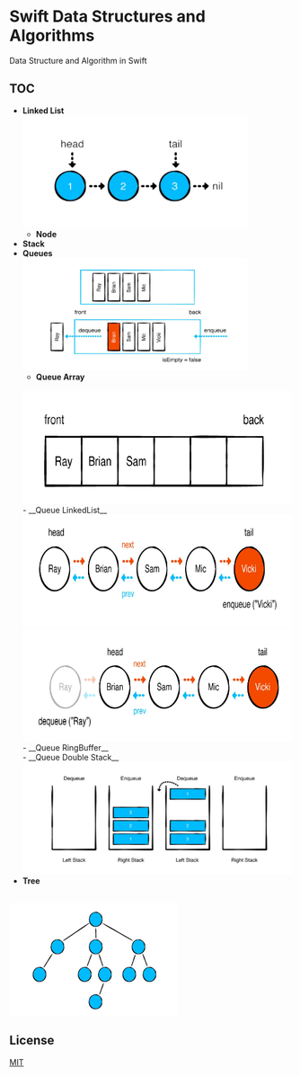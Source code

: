 # Swift Data Structures and Algorithms

Data Structure and Algorithm in Swift

## TOC
- __Linked List__
	<br/>
	<img src="Resources/LinkedList.png" width="400" height="200">
   - __Node__
- __Stack__
- __Queues__
	<br/>
	<img src="Resources/Queue.png" width="400" height="200">
   - __Queue Array__
   	<br/>
	<img src="Resources/QueueArray.png" width="500" height="200">
	<br/>
   - __Queue LinkedList__
   	<br/>
	<img src="Resources/QueueLinkedList1.png" width="600" height="200">
	<br/>
	<img src="Resources/QueueLinkedList2.png" width="600" height="200">
	<br/>
   - __Queue RingBuffer__
   	<br/>
   - __Queue Double Stack__
   	<br/>
	<img src="Resources/QueueStack.png" width="500" height="200">
- __Tree__
<br/>
<img src="/Resources/Tree.png" width="300" height="200">
	

## License
[MIT](https://choosealicense.com/licenses/mit/)
